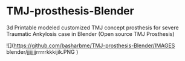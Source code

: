 # TMJ-prosthesis-Blender
3d Printable modeled customized TMJ concept prosthesis for severe Traumatic Ankylosis case in Blender
(Open source TMJ Prosthesis)

![](https://github.com/basharbme/TMJ-prosthesis-Blender/IMAGES blender/jjjjjjjrrrrrkkkijik.PNG )
